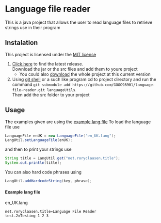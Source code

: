 # Language file reader
This is a java project that allows the user to read language files to retrieve strings use in their program
## Instalation
This project is licensed under the [MIT license](https://github.com/GOGO98901/language-file-reader/blob/master/LICENSE)

1. [Click here](https://github.com/GOGO98901/language-file-reader/releases/latest) to find the latest release.<br>
   Download the jar or the src files and add them to youre project
   - You could also [download](https://github.com/GOGO98901/language-file-reader/archive/master.zip) the whole project at this current version
2. Using [git shell](https://git-scm.com/docs/git-shell) or a such like program cd to project directory and
   run the command `git submodule add https://github.com/GOGO98901/language-file-reader.git languageUtils`.<br>
   Then add the src folder to your project

## Usage
The examples given are using the [example lang file](#example-lang-file)
To load the language file use
```java
LanguageFile enUK = new LanguageFile("en_UK.lang");
LangUtil.setLanguageFile(enUK);
```
and then to print your strings use
```java
String title = LangUtil.get("net.roryclaasen.title");
System.out.println(title);
```
You can also hard code phrases using
```java
LangUtil.addHardcodeString(key, phrase);
```
#### Example lang file
en_UK.lang
```
net.roryclaasen.title=Language File Reader
test.2=Testing 1 2 3
```
